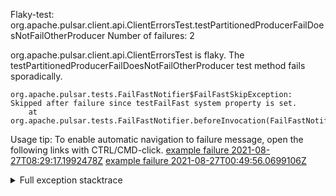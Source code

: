         
Flaky-test: org.apache.pulsar.client.api.ClientErrorsTest.testPartitionedProducerFailDoesNotFailOtherProducer
Number of failures: 2

org.apache.pulsar.client.api.ClientErrorsTest is flaky. The testPartitionedProducerFailDoesNotFailOtherProducer test method fails sporadically.

```
org.apache.pulsar.tests.FailFastNotifier$FailFastSkipException: Skipped after failure since testFailFast system property is set.
	at org.apache.pulsar.tests.FailFastNotifier.beforeInvocation(FailFastNotifier.java:88)

```

Usage tip: To enable automatic navigation to failure message, open the following links with CTRL/CMD-click.
[example failure 2021-08-27T08:29:17.1992478Z](https://github.com/apache/pulsar/runs/3441181143?check_suite_focus=true#step:9:1312)
[example failure 2021-08-27T00:49:56.0699106Z](https://github.com/apache/pulsar/runs/3438608157?check_suite_focus=true#step:9:1308)


<details>
<summary>Full exception stacktrace</summary>
<code><pre>
org.apache.pulsar.tests.FailFastNotifier$FailFastSkipException: Skipped after failure since testFailFast system property is set.
	at org.apache.pulsar.tests.FailFastNotifier.beforeInvocation(FailFastNotifier.java:88)

</pre></code>
</details>

